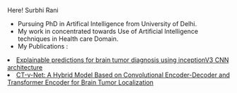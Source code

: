 Here! Surbhi Rani
- Pursuing PhD in Artifical Intelligence from University of Delhi.
- My work in concentrated towards Use of Artificial Intelligence techniques in Health care Domain.
- My Publications :
<li><a href="https://link.springer.com/chapter/10.1007/978-981-99-4071-4_11">Explainable predictions for brain tumor diagnosis using inceptionV3 CNN architecture</a></li>
<li><a href="https://ojs.bonviewpress.com/index.php/jdsis/article/view/2514">CT-γ-Net: A Hybrid Model Based on Convolutional Encoder-Decoder and Transformer Encoder for Brain Tumor Localization</a></li>




<!---
SurbhiOfficial/SurbhiOfficial is a ✨ special ✨ repository because its `README.md` (this file) appears on your GitHub profile.
You can click the Preview link to take a look at your changes.
--->
